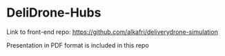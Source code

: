 # DeliDrone-Hubs

Link to front-end repo: https://github.com/alkafri/deliverydrone-simulation

Presentation in PDF format is included in this repo
